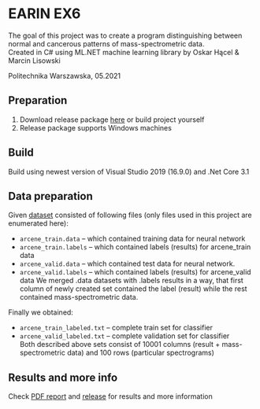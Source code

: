 # EARIN EX6
The goal of this project was to create a program distinguishing between normal and cancerous patterns of mass-spectrometric data.  
Created in C# using ML.NET machine learning library by Oskar Hącel & Marcin Lisowski  

Politechnika Warszawska, 05.2021

## Preparation
1. Download release package [here](https://github.com/KlivenPL/EARIN_EX6/releases) or build project yourself
1. Release package supports Windows machines
## Build
Build using newest version of Visual Studio 2019 (16.9.0) and .Net Core 3.1
## Data preparation
Given [dataset](https://archive.ics.uci.edu/ml/datasets/Arcene) consisted of following files (only files used in this project are enumerated here):  
*	```arcene_train.data``` – which contained training data for neural network
*	```arcene_train.labels``` – which contained labels (results) for arcene_train data
*	```arcene_valid.data``` – which contained test data for neural network. 
*	```arcene_valid.labels``` – which contained labels (results) for arcene_valid data
We merged .data datasets with .labels results in a way, that first column of newly created set contained the label (result) while the rest contained mass-spectrometric data.  

Finally we obtained:
*	```arcene_train_labeled.txt``` – complete train set for classifier
*	```arcene_valid_labeled.txt``` – complete validation set for classifier  
Both described above sets consist of 10001 columns (result + mass-spectrometric data) and 100 rows (particular spectrograms)

## Results and more info
Check [PDF report](https://github.com/KlivenPL/EARIN_EX6/releases/download/1.0/EARIN_EX6_Oskar_Hacel_Marcin_Lisowski.pdf) and [release](https://github.com/KlivenPL/EARIN_EX6/releases/tag/1.0) for results and more information
